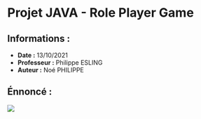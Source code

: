 # Projet JAVA - Role Player Game

## Informations :

- **Date :** 13/10/2021
- **Professeur :** Philippe ESLING
- **Auteur :** Noé PHILIPPE

## Énnoncé :

![](Cube.png)
